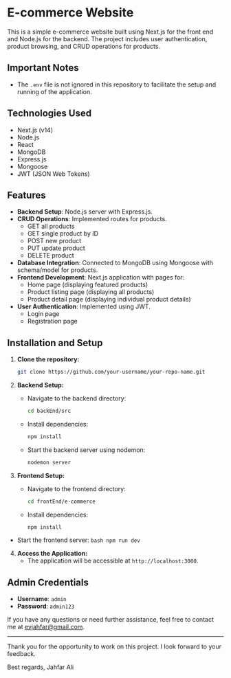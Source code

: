 # E-commerce Website

This is a simple e-commerce website built using Next.js for the front end and Node.js for the backend. The project includes user authentication, product browsing, and CRUD operations for products.

## Important Notes

- The `.env` file is not ignored in this repository to facilitate the setup and running of the application.

## Technologies Used

- Next.js (v14)
- Node.js
- React
- MongoDB
- Express.js
- Mongoose
- JWT (JSON Web Tokens)

## Features

- **Backend Setup**: Node.js server with Express.js.
- **CRUD Operations**: Implemented routes for products.
  - GET all products
  - GET single product by ID
  - POST new product
  - PUT update product
  - DELETE product
- **Database Integration**: Connected to MongoDB using Mongoose with schema/model for products.
- **Frontend Development**: Next.js application with pages for:
  - Home page (displaying featured products)
  - Product listing page (displaying all products)
  - Product detail page (displaying individual product details)
- **User Authentication**: Implemented using JWT.
  - Login page
  - Registration page

## Installation and Setup

1. **Clone the repository:**
    ```bash
    git clone https://github.com/your-username/your-repo-name.git
    ```

2. **Backend Setup:**
    - Navigate to the backend directory:
        ```bash
        cd backEnd/src
        ```
    - Install dependencies:
        ```bash
        npm install
        ```
   
    - Start the backend server using nodemon:
        ```bash
        nodemon server
        ```

3. **Frontend Setup:**
    - Navigate to the frontend directory:
        ```bash
        cd frontEnd/e-commerce
        ```
    - Install dependencies:
        ```bash
        npm install
        ```
   
 - Start the frontend server:
        ```bash
        npm run dev
        ```

4. **Access the Application:**
    - The application will be accessible at `http://localhost:3000`.

## Admin Credentials

- **Username**: `admin`
- **Password**: `admin123`


If you have any questions or need further assistance, feel free to contact me at evjahfar@gmail.com.

---

Thank you for the opportunity to work on this project. I look forward to your feedback.

Best regards,
Jahfar Ali
